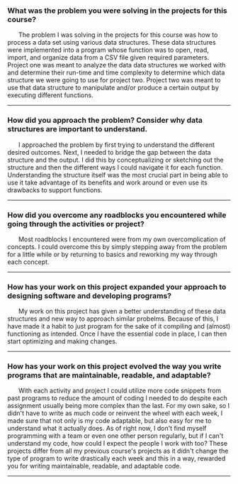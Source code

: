 ### What was the problem you were solving in the projects for this course?
&ensp;&ensp;&ensp; The problem I was solving in the projects for this course was how to process a data set using various data structures. These data structures were implemented into a program whose function was to open, read, import, and organize data from a CSV file given required parameters. Project one was meant to analyze the data data structures we worked with and determine their run-time and time complexity to determine which data structure we were going to use for project two. Project two was meant to use that data structure to manipulate and/or produce a certain output by executing different functions.

***
### How did you approach the problem? Consider why data structures are important to understand.
&ensp;&ensp;&ensp; I approached the problem by first trying to understand the different desired outcomes. Next, I needed to bridge the gap between the data structure and the output. I did this by conceptualizing or sketching out the structure and then the different ways I could navigate it for each function. Understanding the structure itself was the most crucial part in being able to use it take advantage of its benefits and work around or even use its drawbacks to support functions.
 
***
### How did you overcome any roadblocks you encountered while going through the activities or project?
&ensp;&ensp;&ensp; Most roadblocks I encountered were from my own overcomplication of concepts. I could overcome this by simply stepping away from the problem for a little while or by returning to basics and reworking my way through each concept.

***
### How has your work on this project expanded your approach to designing software and developing programs?
&ensp;&ensp;&ensp; My work on this project has given a better understanding of these data structures and new way to approach similar probelms. Because of this, I have made it a habit to just program for the sake of it compiling and (almost) functioning as intended. Once I have the essential code in place, I can then start optimizing and making changes.

***
### How has your work on this project evolved the way you write programs that are maintainable, readable, and adaptable?
&ensp;&ensp;&ensp; With each activity and project I could utilize more code snippets from past programs to reduce the amount of coding I needed to do despite each assignment usually being more complex than the last. For my own sake, so I didn't have to write as much code or reinvent the wheel with each week, I made sure that not only is my code adaptable, but also easy for me to understand what it actually does. As of right now, I don't find myself programming with a team or even one other person regularly, but if I can't understand my code, how could I expect the people I work with too? These projects differ from all my previous course's projects as it didn't change the type of program to write drastically each week and this in a way, rewarded you for writing maintainable, readable, and adaptable code.

***
